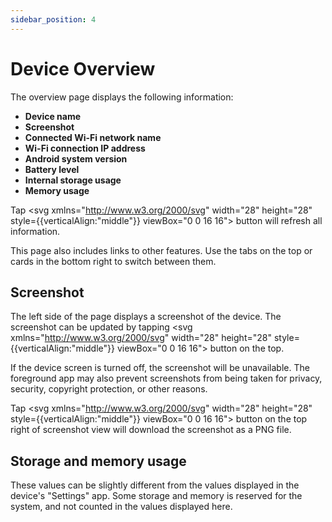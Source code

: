 ```yaml
---
sidebar_position: 4
---
```


# Device Overview

The overview page displays the following information:

* **Device name**
* **Screenshot**
* **Connected Wi-Fi network name**
* **Wi-Fi connection IP address**
* **Android system version**
* **Battery level**
* **Internal storage usage**
* **Memory usage**

Tap <svg xmlns="http://www.w3.org/2000/svg" width="28" height="28" style={{verticalAlign:"middle"}} viewBox="0 0 16 16"><path fill="currentColor" d="M7.146.646a.5.5 0 0 1 .708 0l1.5 1.5a.5.5 0 0 1 0 .708l-1.5 1.5a.5.5 0 1 1-.708-.708l.643-.642a5 5 0 0 0-2.937 8.88a.5.5 0 1 1-.63.777A6 6 0 0 1 7.797 2.003l-.65-.65a.5.5 0 0 1 0-.707Zm3.929 2.766a.5.5 0 0 1 .703-.073a6 6 0 0 1-3.575 10.658l.65.65a.5.5 0 0 1-.707.707l-1.5-1.5a.5.5 0 0 1 0-.708l1.5-1.5a.5.5 0 0 1 .708.708l-.643.642a5 5 0 0 0 2.937-8.88a.5.5 0 0 1-.073-.704Z"/></svg> button will refresh all information.

This page also includes links to other features. Use the tabs on the top or cards in the bottom right to switch between them.

## Screenshot

The left side of the page displays a screenshot of the device. The screenshot can be updated by tapping <svg xmlns="http://www.w3.org/2000/svg" width="28" height="28" style={{verticalAlign:"middle"}} viewBox="0 0 16 16"><path fill="currentColor" d="M7.146.646a.5.5 0 0 1 .708 0l1.5 1.5a.5.5 0 0 1 0 .708l-1.5 1.5a.5.5 0 1 1-.708-.708l.643-.642a5 5 0 0 0-2.937 8.88a.5.5 0 1 1-.63.777A6 6 0 0 1 7.797 2.003l-.65-.65a.5.5 0 0 1 0-.707Zm3.929 2.766a.5.5 0 0 1 .703-.073a6 6 0 0 1-3.575 10.658l.65.65a.5.5 0 0 1-.707.707l-1.5-1.5a.5.5 0 0 1 0-.708l1.5-1.5a.5.5 0 0 1 .708.708l-.643.642a5 5 0 0 0 2.937-8.88a.5.5 0 0 1-.073-.704Z"/></svg> button on the top.

If the device screen is turned off, the screenshot will be unavailable. The foreground app may also prevent screenshots from being taken for privacy, security, copyright protection, or other reasons.

Tap <svg xmlns="http://www.w3.org/2000/svg" width="28" height="28" style={{verticalAlign:"middle"}} viewBox="0 0 16 16"><path fill="currentColor" d="M3.5 13h9a.5.5 0 0 1 .09.992L12.5 14h-9a.5.5 0 0 1-.09-.992L3.5 13h9h-9ZM7.91 1.008L8 1a.5.5 0 0 1 .492.41l.008.09v8.792l2.682-2.681a.5.5 0 0 1 .638-.058l.07.058a.5.5 0 0 1 .057.638l-.058.069l-3.535 3.536a.5.5 0 0 1-.638.057l-.07-.057l-3.535-3.536a.5.5 0 0 1 .638-.765l.069.058L7.5 10.292V1.5a.5.5 0 0 1 .41-.492L8 1l-.09.008Z"/></svg> button on the top right of screenshot view will download the screenshot as a PNG file.

## Storage and memory usage

These values can be slightly different from the values displayed in the device's "Settings" app. Some storage and memory is reserved for the system, and not counted in the values displayed here.
